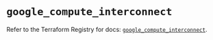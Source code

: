 # `google_compute_interconnect`

Refer to the Terraform Registry for docs: [`google_compute_interconnect`](https://registry.terraform.io/providers/hashicorp/google/6.33.0/docs/resources/compute_interconnect).
